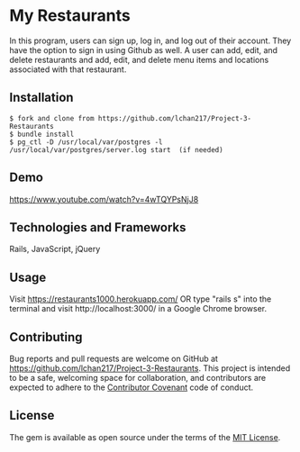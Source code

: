 
# My Restaurants

In this program, users can sign up, log in, and log out of their account. They have the option to sign in using Github as well.  A user can add, edit, and delete restaurants and add, edit, and delete menu items and locations associated with that restaurant.

## Installation

    $ fork and clone from https://github.com/lchan217/Project-3-Restaurants
    $ bundle install
    $ pg_ctl -D /usr/local/var/postgres -l /usr/local/var/postgres/server.log start  (if needed)

## Demo
https://www.youtube.com/watch?v=4wTQYPsNjJ8

## Technologies and Frameworks
Rails, JavaScript, jQuery

## Usage

Visit https://restaurants1000.herokuapp.com/ OR type "rails s" into the terminal and visit http://localhost:3000/ in a Google Chrome browser.

## Contributing

Bug reports and pull requests are welcome on GitHub at https://github.com/lchan217/Project-3-Restaurants. This project is intended to be a safe, welcoming space for collaboration, and contributors are expected to adhere to the [Contributor Covenant](http://contributor-covenant.org) code of conduct.

## License

The gem is available as open source under the terms of the [MIT License](https://opensource.org/licenses/MIT).
